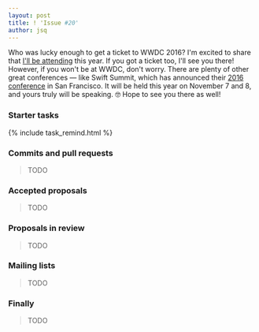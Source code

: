 ```yaml
---
layout: post
title: ! 'Issue #20'
author: jsq
---
```


Who was lucky enough to get a ticket to WWDC 2016? I'm excited to share that [I'll be attending](https://twitter.com/jesse_squires/status/723708439487107073) this year. If you got a ticket too, I'll see you there! However, if you won't be at WWDC, don't worry. There are plenty of other great conferences &mdash; like Swift Summit, which has announced their [2016 conference](https://www.swiftsummit.com) in San Francisco. It will be held this year on November 7 and 8, and yours truly will be speaking. 🤓 Hope to see you there as well!

<!--excerpt-->

### Starter tasks

{% include task_remind.html %}

### Commits and pull requests

> TODO

### Accepted proposals

> TODO

### Proposals in review

> TODO

### Mailing lists

> TODO

### Finally

> TODO
